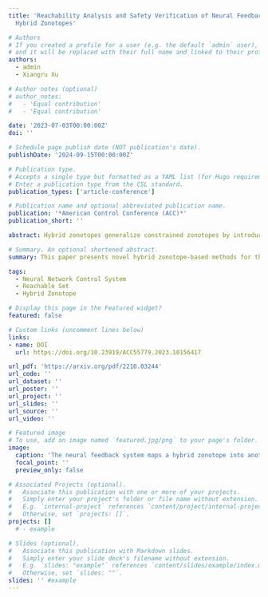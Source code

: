 ```yaml
---
title: 'Reachability Analysis and Safety Verification of Neural Feedback Systems via
  Hybrid Zonotopes'

# Authors
# If you created a profile for a user (e.g. the default `admin` user), write the username (folder name) here
# and it will be replaced with their full name and linked to their profile.
authors:
  - admin
  - Xiangru Xu

# Author notes (optional)
# author_notes:
#   - 'Equal contribution'
#   - 'Equal contribution'

date: '2023-07-03T00:00:00Z'
doi: ''

# Schedule page publish date (NOT publication's date).
publishDate: '2024-09-15T00:00:00Z'

# Publication type.
# Accepts a single type but formatted as a YAML list (for Hugo requirements).
# Enter a publication type from the CSL standard.
publication_types: ['article-conference']

# Publication name and optional abbreviated publication name.
publication: '*American Control Conference (ACC)*'
publication_short: ''

abstract: Hybrid zonotopes generalize constrained zonotopes by introducing additional binary variables and possess some unique properties that make them convenient to represent nonconvex sets. This paper presents novel hybrid zonotope-based methods for the reachability analysis and safety verification of neural feedback systems. Algorithms are proposed to compute the input-output relationship of each layer of a feed-forward neural network, as well as the exact reachable sets of neural feedback systems. It is shown that a ReLU-activated feed-forward neural network can be exactly represented by a hybrid zonotope. In addition, a sufficient and necessary condition is formulated as a mixed-integer linear program to certify whether the trajectories of a neural feedback system can avoid unsafe regions. The proposed approach is shown to yield a formulation that provides the tightest convex relaxation for the reachable sets of the neural feedback system. Complexity reduction techniques for the reachable sets are developed to balance the computation efficiency and approximation accuracy. Two numerical examples demonstrate the superior performance of the proposed approach compared to other existing methods.

# Summary. An optional shortened abstract.
summary: This paper presents novel hybrid zonotope-based methods for the reachability analysis and safety verification of neural feedback systems. Algorithms are proposed to compute the input-output relationship of each layer of a feed-forward neural network, as well as the exact reachable sets of neural feedback systems.

tags:
  - Neural Network Control System
  - Reachable Set
  - Hybrid Zonotope

# Display this page in the Featured widget?
featured: false

# Custom links (uncomment lines below)
links:
- name: DOI
  url: https://doi.org/10.23919/ACC55779.2023.10156417

url_pdf: 'https://arxiv.org/pdf/2210.03244'
url_code: ''
url_dataset: ''
url_poster: ''
url_project: ''
url_slides: ''
url_source: ''
url_video: ''

# Featured image
# To use, add an image named `featured.jpg/png` to your page's folder.
image:
  caption: 'The neural feedback system maps a hybrid zonotope into another hybrid zonotope'
  focal_point: ''
  preview_only: false

# Associated Projects (optional).
#   Associate this publication with one or more of your projects.
#   Simply enter your project's folder or file name without extension.
#   E.g. `internal-project` references `content/project/internal-project/index.md`.
#   Otherwise, set `projects: []`.
projects: []
  # - example

# Slides (optional).
#   Associate this publication with Markdown slides.
#   Simply enter your slide deck's filename without extension.
#   E.g. `slides: "example"` references `content/slides/example/index.md`.
#   Otherwise, set `slides: ""`.
slides: '' #example
---
```


<!-- {{% callout note %}}
Click the _Cite_ button above to demo the feature to enable visitors to import publication metadata into their reference management software.
{{% /callout %}}

{{% callout note %}}
Create your slides in Markdown - click the _Slides_ button to check out the example.
{{% /callout %}} -->

<!-- Add the publication's **full text** or **supplementary notes** here. You can use rich formatting such as including [code, math, and images](https://docs.hugoblox.com/content/writing-markdown-latex/). -->